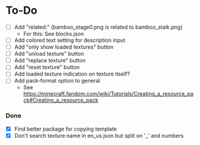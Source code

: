 # To-Do

- [ ] Add "related:" (bamboo_stage0.png is related to bamboo_stalk.png)
	- For this: See blocks.json
- [ ] Add colored text setting for description input
- [ ] Add "only show loaded textures" button
- [ ] Add "unload texture" button
- [ ] Add "replace texture" button
- [ ] Add "reset texture" button
- [ ] Add loaded texture indication on texture itself?
- [ ] Add pack-format option to general
	- See https://minecraft.fandom.com/wiki/Tutorials/Creating_a_resource_pack#Creating_a_resource_pack

### Done

- [X] Find better package for copying template
- [X] Don't search texture name in en_us.json but split on '_' and numbers
